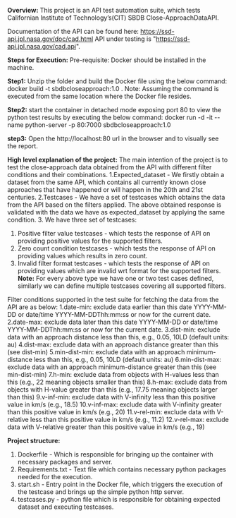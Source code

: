 **Overview:**
This project is an API test automation suite, which tests Californian Institute of Technology’s(CIT) SBDB Close-ApproachDataAPI.

Documentation of the API can be found here: https://ssd-api.jpl.nasa.gov/doc/cad.html
API under testing is "https://ssd-api.jpl.nasa.gov/cad.api".


**Steps for Execution:**
Pre-requisite:
Docker should be installed in the machine.

**Step1:**
Unzip the folder and build the Docker file using the below command:                                                                                              
docker build -t sbdbcloseapproach:1.0 .
Note: Assuming the command is executed from the same location where the Docker file resides.

**Step2:**
start the container in detached mode exposing port 80 to view the python test results by executing the below command:
docker run -d -it --name python-server -p 80:7000 sbdbcloseapproach:1.0

**step3:**
Open the http://localhost:80 url in the browser and to visually see the report.


**High level explanation of the project:**
The main intention of the project is to test the close-approach data obtained from the API with different filter conditions and their combinations.
1.Expected_dataset - We firstly obtain a dataset from the same API, 
  which contains all currently known close approaches that have happened or will happen in the 20th and 21st centuries.
2.Testcases - We have a set of testcases which obtains the data from the API based on the filters applied.
  The above obtained response is validated with the data we have as expected_dataset by applying the same condition.
3. We have three set of testcases: 
   1. Positive filter value testcases - which tests the response of API on providing positive values for the supported filters.
   2. Zero count condition testcases - which tests the response of API on providing values which results in zero count.
   3. Invalid filter format testcases - which tests the response of API on providing values which are invalid wrt format for the supported filters.                
**Note:** For every above type we have one or two test cases defined, similarly we can define multiple testcases covering all supported filters.

Filter conditions supported in the test suite for fetching the data from the API are as below:
1.date-min: exclude data earlier than this date YYYY-MM-DD or date/time YYYY-MM-DDThh:mm:ss or now for the current date.
2.date-max: exclude data later than this date YYYY-MM-DD or date/time YYYY-MM-DDThh:mm:ss or now for the current date.
3.dist-min: exclude data with an approach distance less than this, e.g., 0.05, 10LD (default units: au)
4.dist-max: exclude data with an approach distance greater than this (see dist-min)
5.min-dist-min: exclude data with an approach minimum-distance less than this, e.g., 0.05, 10LD (default units: au)
6.min-dist-max: exclude data with an approach minimum-distance greater than this (see min-dist-min)
7.h-min: exclude data from objects with H-values less than this (e.g., 22 meaning objects smaller than this)
8.h-max: exclude data from objects with H-value greater than this (e.g., 17.75 meaning objects larger than this)
9.v-inf-min: exclude data with V-infinity less than this positive value in km/s (e.g., 18.5)
10.v-inf-max: exclude data with V-infinity greater than this positive value in km/s (e.g., 20)
11.v-rel-min: exclude data with V-relative less than this positive value in km/s (e.g., 11.2)
12.v-rel-max: exclude data with V-relative greater than this positive value in km/s (e.g., 19)

**Project structure:**
1. Dockerfile - Which is responsible for bringing up the container with necessary packages and server.
2. Requirements.txt - Text file which contains necessary python packages needed for the execution.
3. start.sh - Entry point in the Docker file, which triggers the execution of the testcase and brings up the simple python http server.
4. testcases.py - python file which is responsible for obtaining expected dataset and executing testcases.
